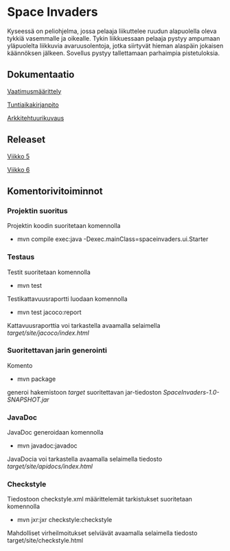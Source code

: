 # Space Invaders

Kyseessä on peliohjelma, jossa pelaaja liikuttelee ruudun alapuolella oleva tykkiä vasemmalle ja oikealle. Tykin liikkuessaan
pelaaja pystyy ampumaan yläpuolelta liikkuvia avaruusolentoja, jotka siirtyvät hieman alaspäin jokaisen käännöksen jälkeen.
Sovellus pystyy tallettamaan parhaimpia pistetuloksia.

## Dokumentaatio

[Vaatimusmäärittely](https://github.com/ngaphi/ot-harjoitustyo/blob/master/SpaceInvaders/dokumentaatio/vaatimusmaarittely.md)

[Tuntiaikakirjanpito](https://github.com/ngaphi/ot-harjoitustyo/blob/master/SpaceInvaders/dokumentaatio/tuntikirjanpito.md)

[Arkkitehtuurikuvaus](https://github.com/ngaphi/ot-harjoitustyo/blob/master/SpaceInvaders/dokumentaatio/arkkitehtuuri.md)

## Releaset

[Viikko 5](https://github.com/ngaphi/ot-harjoitustyo/releases)

[Viikko 6](https://github.com/ngaphi/ot-harjoitustyo/releases/tag/viikko6)

## Komentorivitoiminnot

### Projektin suoritus
Projektin koodin suoritetaan komennolla 

* mvn compile exec:java -Dexec.mainClass=spaceinvaders.ui.Starter

### Testaus

Testit suoritetaan komennolla

* mvn test

Testikattavuusraportti luodaan komennolla

* mvn test jacoco:report

Kattavuusraporttia voi tarkastella avaamalla selaimella *target/site/jacoco/index.html*

### Suoritettavan jarin generointi

Komento

* mvn package

generoi hakemistoon *target* suoritettavan jar-tiedoston *SpaceInvaders-1.0-SNAPSHOT.jar*

### JavaDoc

JavaDoc generoidaan komennolla

* mvn javadoc:javadoc

JavaDocia voi tarkastella avaamalla selaimella tiedosto *target/site/apidocs/index.html*

### Checkstyle

Tiedostoon checkstyle.xml määrittelemät tarkistukset suoritetaan komennolla

* mvn jxr:jxr checkstyle:checkstyle

Mahdolliset virheilmoitukset selviävät avaamalla selaimella tiedosto target/site/checkstyle.html

